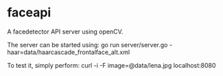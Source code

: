 faceapi
=======

A facedetector API server using openCV.

The server can be started using:
    go run server/server.go -haar=data/haarcascade_frontalface_alt.xml

To test it, simply perform:
    curl -i -F image=@data/lena.jpg localhost:8080

